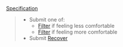 [Specification](https://cs50.harvard.edu/x/2020/psets/4/)

>* Submit one of:
>   * [Filter](/pset4/filter/less) if feeling less comfortable
>   * [Filter](/pset4/filter/more) if feeling more comfortable
>* Submit [Recover](/pset4/recover)
